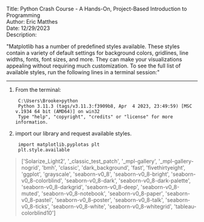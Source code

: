 Title: Python Crash Course - A Hands-On, Project-Based Introduction to Programming  
Author: Eric Matthes  
Date: 12/29/2023  
Description: 

  "Matplotlib has a number of predefined styles available. These styles contain a variety of default settings for background colors, gridlines, line widths, fonts, font sizes, and more. They can make your visualizations appealing without requiring much customization. To see the full list of available styles, run the following lines in a terminal session:"

---

1. From the terminal: 

        C:\Users\Brooke>python  
        Python 3.11.3 (tags/v3.11.3:f3909b8, Apr  4 2023, 23:49:59) [MSC v.1934 64 bit (AMD64)] on win32  
        Type "help", "copyright", "credits" or "license" for more information.  
        
2. import our library and request available styles.

        import matplotlib.pyplotas plt
        plt.style.available

> ['Solarize_Light2', '_classic_test_patch', '_mpl-gallery', '_mpl-gallery-nogrid', 'bmh', 'classic', 'dark_background', 'fast', 'fivethirtyeight', 'ggplot', 'grayscale', 'seaborn-v0_8', 'seaborn-v0_8-bright', 'seaborn-v0_8-colorblind', 'seaborn-v0_8-dark', 'seaborn-v0_8-dark-palette', 'seaborn-v0_8-darkgrid', 'seaborn-v0_8-deep', 'seaborn-v0_8-muted', 'seaborn-v0_8-notebook', 'seaborn-v0_8-paper', 'seaborn-v0_8-pastel', 'seaborn-v0_8-poster', 'seaborn-v0_8-talk', 'seaborn-v0_8-ticks', 'seaborn-v0_8-white', 'seaborn-v0_8-whitegrid', 'tableau-colorblind10']